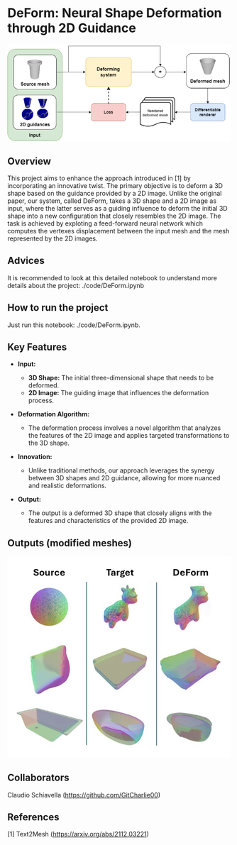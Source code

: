 # DeForm: Neural Shape Deformation through 2D Guidance
![Architecture](./pics/architecture.jpg)
## Overview
This project aims to enhance the approach introduced in [1] by incorporating an innovative twist. The primary objective is to deform a 3D shape based on the guidance provided by a 2D image. Unlike the original paper, our system, called DeForm, takes a 3D shape and a 2D image as input, where the latter serves as a guiding influence to deform the initial 3D shape into a new configuration that closely resembles the 2D image. The task is achieved by exploting a feed-forward neural network which computes the vertexes displacement between the input mesh and the mesh represented by the 2D images.

## Advices
It is recommended to look at this detailed notebook to understand more details about the project: ./code/DeForm.ipynb

## How to run the project
Just run this notebook: ./code/DeForm.ipynb.

## Key Features
- **Input:**
  - **3D Shape:** The initial three-dimensional shape that needs to be deformed.
  - **2D Image:** The guiding image that influences the deformation process.

- **Deformation Algorithm:**
  - The deformation process involves a novel algorithm that analyzes the features of the 2D image and applies targeted transformations to the 3D shape.

- **Innovation:**
  - Unlike traditional methods, our approach leverages the synergy between 3D shapes and 2D guidance, allowing for more nuanced and realistic deformations.

- **Output:**
  - The output is a deformed 3D shape that closely aligns with the features and characteristics of the provided 2D image.
 

## Outputs (modified meshes)
![Outputs](./pics/outputs.png)


## Collaborators
Claudio Schiavella (https://github.com/GitCharlie00)
## References
[1] Text2Mesh (https://arxiv.org/abs/2112.03221)
 
